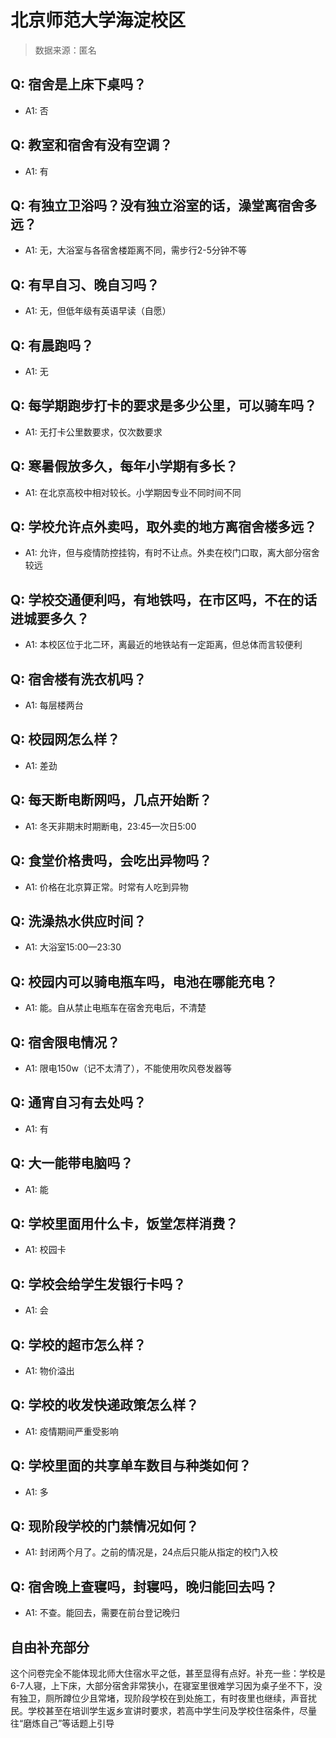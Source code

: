 # 北京师范大学海淀校区

> 数据来源：匿名

## Q: 宿舍是上床下桌吗？

- A1: 否

## Q: 教室和宿舍有没有空调？

- A1: 有

## Q: 有独立卫浴吗？没有独立浴室的话，澡堂离宿舍多远？

- A1: 无，大浴室与各宿舍楼距离不同，需步行2-5分钟不等

## Q: 有早自习、晚自习吗？

- A1: 无，但低年级有英语早读（自愿）

## Q: 有晨跑吗？

- A1: 无

## Q: 每学期跑步打卡的要求是多少公里，可以骑车吗？

- A1: 无打卡公里数要求，仅次数要求

## Q: 寒暑假放多久，每年小学期有多长？

- A1: 在北京高校中相对较长。小学期因专业不同时间不同

## Q: 学校允许点外卖吗，取外卖的地方离宿舍楼多远？

- A1: 允许，但与疫情防控挂钩，有时不让点。外卖在校门口取，离大部分宿舍较远

## Q: 学校交通便利吗，有地铁吗，在市区吗，不在的话进城要多久？

- A1: 本校区位于北二环，离最近的地铁站有一定距离，但总体而言较便利

## Q: 宿舍楼有洗衣机吗？

- A1: 每层楼两台

## Q: 校园网怎么样？

- A1: 差劲

## Q: 每天断电断网吗，几点开始断？

- A1: 冬天非期末时期断电，23:45—次日5:00

## Q: 食堂价格贵吗，会吃出异物吗？

- A1: 价格在北京算正常。时常有人吃到异物

## Q: 洗澡热水供应时间？

- A1: 大浴室15:00—23:30

## Q: 校园内可以骑电瓶车吗，电池在哪能充电？

- A1: 能。自从禁止电瓶车在宿舍充电后，不清楚

## Q: 宿舍限电情况？

- A1: 限电150w（记不太清了），不能使用吹风卷发器等

## Q: 通宵自习有去处吗？

- A1: 有

## Q: 大一能带电脑吗？

- A1: 能

## Q: 学校里面用什么卡，饭堂怎样消费？

- A1: 校园卡

## Q: 学校会给学生发银行卡吗？

- A1: 会

## Q: 学校的超市怎么样？

- A1: 物价溢出

## Q: 学校的收发快递政策怎么样？

- A1: 疫情期间严重受影响

## Q: 学校里面的共享单车数目与种类如何？

- A1: 多

## Q: 现阶段学校的门禁情况如何？

- A1: 封闭两个月了。之前的情况是，24点后只能从指定的校门入校

## Q: 宿舍晚上查寝吗，封寝吗，晚归能回去吗？

- A1: 不查。能回去，需要在前台登记晚归

## 自由补充部分

这个问卷完全不能体现北师大住宿水平之低，甚至显得有点好。补充一些：学校是6-7人寝，上下床，大部分宿舍非常狭小，在寝室里很难学习因为桌子坐不下，没有独卫，厕所蹲位少且常堵，现阶段学校在到处施工，有时夜里也继续，声音扰民。学校甚至在培训学生返乡宣讲时要求，若高中学生问及学校住宿条件，尽量往“磨炼自己”等话题上引导